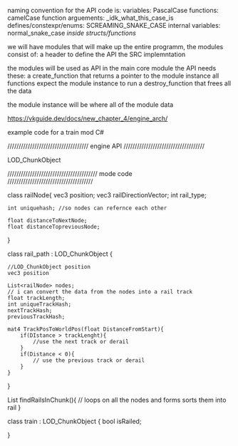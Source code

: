 naming convention for the API code is:
variables: PascalCase
functions: camelCase
function arguements: _idk_what_this_case_is 
defines/constexpr/enums: SCREAMING_SNAKE_CASE
internal variables: normal_snake_case          *inside structs/functions*
       

we will have modules that will make up the entire programm, the modules consist of:
a header to define the API
the SRC implemntation

the modules will be used as API in the main core module
the API needs these:
  a create_function that returns a pointer to the module instance
  all functions expect the module instance to run
  a destroy_function that frees all the data

the module instance will be where all of the module data 


https://vkguide.dev/docs/new_chapter_4/engine_arch/











example code for a train mod C#




////////////////////////////////////
          engine API
////////////////////////////////////

LOD_ChunkObject



////////////////////////////////////////
            mode code           
//////////////////////////////////////

class railNode{
    vec3 position;
    vec3 railDirectionVector;
    int rail_type;
    
    int uniquehash; //so nodes can refernce each other

    float distanceToNextNode;
    float distanceTopreviousNode;
}

class rail_path : LOD_ChunkObject {

    //LOD_ChunkObject position
    vec3 position

    List<railNode> nodes;
    // i can convert the data from the nodes into a rail track
    float trackLength;
    int uniqueTrackHash;
    nextTrackHash;
    previousTrackHash;

    mat4 TrackPosToWorldPos(float DistanceFromStart){
        if(DIstance > trackLenght){
            //use the next track or derail
        }
        if(Distance < 0){
            // use the previous track or derail
        }
    }
}

List<railNod> findRailsInChunk(){
    // loops on all the nodes and forms sorts them into rail
}



class train : LOD_ChunkObject {
    bool isRailed;

}

